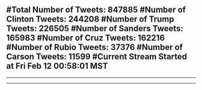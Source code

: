 #Total Number of Tweets: 847885 
#Number of Clinton Tweets: 244208
#Number of Trump Tweets: 226505
#Number of Sanders Tweets: 165983
#Number of Cruz Tweets: 162216
#Number of Rubio Tweets: 37376
#Number of Carson Tweets: 11599
#Current Stream Started at Fri Feb 12 00:58:01 MST
---
---
---
